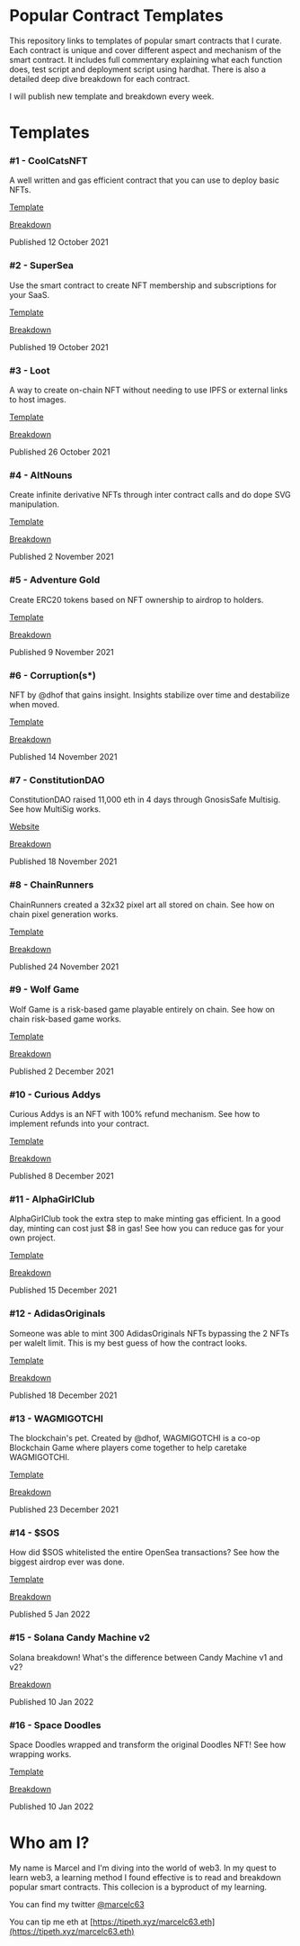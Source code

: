 # Popular Contract Templates

This repository links to templates of popular smart contracts that I curate. Each contract is unique and cover different aspect and mechanism of the smart contract. It includes full commentary explaining what each function does, test script and deployment script using hardhat. There is also a detailed deep dive breakdown for each contract.

I will publish new template and breakdown every week.

# Templates

### #1 - CoolCatsNFT

A well written and gas efficient contract that you can use to deploy basic NFTs.

[Template](https://github.com/marcelc63/coolcatsnft-template)

[Breakdown](https://twitter.com/Marcelc63/status/1447955252431392769)

Published 12 October 2021

### #2 - SuperSea

Use the smart contract to create NFT membership and subscriptions for your SaaS.

[Template](https://github.com/marcelc63/supersea-template)

[Breakdown](https://twitter.com/Marcelc63/status/1450493454522351620)

Published 19 October 2021

### #3 - Loot

A way to create on-chain NFT without needing to use IPFS or external links to host images.

[Template](https://github.com/marcelc63/loot-template)

[Breakdown](https://twitter.com/marcelc63/status/1453031703723732995)

Published 26 October 2021

### #4 - AltNouns

Create infinite derivative NFTs through inter contract calls and do dope SVG manipulation.

[Template](https://github.com/marcelc63/popular-contract-templates/tree/altnouns-template)

[Breakdown](https://twitter.com/marcelc63/status/1455556881280159746)

Published 2 November 2021

### #5 - Adventure Gold

Create ERC20 tokens based on NFT ownership to airdrop to holders.

[Template](https://github.com/marcelc63/popular-contract-templates/tree/adventure-gold)

[Breakdown](https://twitter.com/marcelc63/status/1458102571260788736)

Published 9 November 2021

### #6 - Corruption(s\*)

NFT by @dhof that gains insight. Insights stabilize over time and destabilize when moved.

[Template](https://github.com/marcelc63/popular-contract-templates/tree/corruptions-template)

[Breakdown](https://twitter.com/marcelc63/status/1459700388177727488)

Published 14 November 2021

### #7 - ConstitutionDAO

ConstitutionDAO raised 11,000 eth in 4 days through GnosisSafe Multisig. See how MultiSig works.

[Website](https://gnosis-safe.io/)

[Breakdown](https://twitter.com/marcelc63/status/1461376157736005638)

Published 18 November 2021

### #8 - ChainRunners

ChainRunners created a 32x32 pixel art all stored on chain. See how on chain pixel generation works.

[Template](https://github.com/marcelc63/popular-contract-templates/tree/chainrunners-template)

[Breakdown](https://mobile.twitter.com/marcelc63/status/1463333687932510211)

Published 24 November 2021

### #9 - Wolf Game

Wolf Game is a risk-based game playable entirely on chain. See how on chain risk-based game works.

[Template](https://github.com/marcelc63/popular-contract-templates/tree/wolfgame-template)

[Breakdown](https://twitter.com/marcelc63/status/1465868099190591491)

Published 2 December 2021

### #10 - Curious Addys

Curious Addys is an NFT with 100% refund mechanism. See how to implement refunds into your contract.

[Template](https://github.com/marcelc63/popular-contract-templates/tree/curiousaddys-template)

[Breakdown](https://twitter.com/marcelc63/status/1468399946529341442)

Published 8 December 2021

### #11 - AlphaGirlClub

AlphaGirlClub took the extra step to make minting gas efficient. In a good day, minting can cost just $8 in gas! See how you can reduce gas for your own project.

[Template](https://github.com/marcelc63/popular-contract-templates/tree/alphagirlclub-template)

[Breakdown](https://twitter.com/marcelc63/status/1470936661970210817)

Published 15 December 2021

### #12 - AdidasOriginals

Someone was able to mint 300 AdidasOriginals NFTs bypassing the 2 NFTs per walelt limit. This is my best guess of how the contract looks.

[Template](https://github.com/marcelc63/popular-contract-templates/tree/adidasoriginals-template)

[Breakdown](https://twitter.com/marcelc63/status/1472120618690564102)

Published 18 December 2021

### #13 - WAGMIGOTCHI

The blockchain's pet. Created by @dhof, WAGMIGOTCHI is a co-op
Blockchain Game where players come together to help caretake
WAGMIGOTCHI.

[Template](https://github.com/marcelc63/popular-contract-templates/tree/wagmigotchi-template)

[Breakdown](https://twitter.com/marcelc63/status/1473684777643528198)

Published 23 December 2021

### #14 - $SOS

How did $SOS whitelisted the entire OpenSea transactions? See how the biggest airdrop ever was done.

[Template](https://github.com/marcelc63/popular-contract-templates/tree/sos-template)

[Breakdown](https://twitter.com/marcelc63/status/1478546807785345024)

Published 5 Jan 2022

### #15 - Solana Candy Machine v2

Solana breakdown! What's the difference between Candy Machine v1
and v2?

[Breakdown](https://twitter.com/marcelc63/status/1480570145193951234)

Published 10 Jan 2022

### #16 - Space Doodles

Space Doodles wrapped and transform the original Doodles NFT! See
how wrapping works.

[Template](https://github.com/marcelc63/popular-contract-templates/tree/spacedoodles-template)

[Breakdown](https://twitter.com/marcelc63/status/1498689539853799427)

Published 10 Jan 2022

# Who am I?

My name is Marcel and I'm diving into the world of web3. In my quest to learn web3, a learning method I found effective is to read and breakdown popular smart contracts. This collecion is a byproduct of my learning.

You can find my twitter [@marcelc63](https://twitter.com/marcelc63)

You can tip me eth at [https://tipeth.xyz/marcelc63.eth](https://tipeth.xyz/marcelc63.eth)

